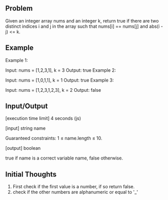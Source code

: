 ## Problem

Given an integer array nums and an integer k, return true if there are two distinct indices i and j in the array such that nums[i] == nums[j] and abs(i - j) <= k.

## Example

Example 1:

Input: nums = [1,2,3,1], k = 3
Output: true
Example 2:

Input: nums = [1,0,1,1], k = 1
Output: true
Example 3:

Input: nums = [1,2,3,1,2,3], k = 2
Output: false

## Input/Output

[execution time limit] 4 seconds (js)

[input] string name

Guaranteed constraints:
1 ≤ name.length ≤ 10.

[output] boolean

true if name is a correct variable name, false otherwise.

## Initial Thoughts

1. First check if the first value is a number, if so return false.
2. check if the other numbers are alphanumeric or equal to '_'
